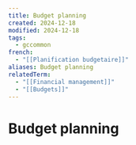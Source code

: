 ```yaml
---
title: Budget planning
created: 2024-12-18
modified: 2024-12-18
tags:
  - gccommon
french:
  - "[[Planification budgetaire]]"
aliases: Budget planning
relatedTerm:
  - "[[Financial management]]"
  - "[[Budgets]]"
---
```

# Budget planning
